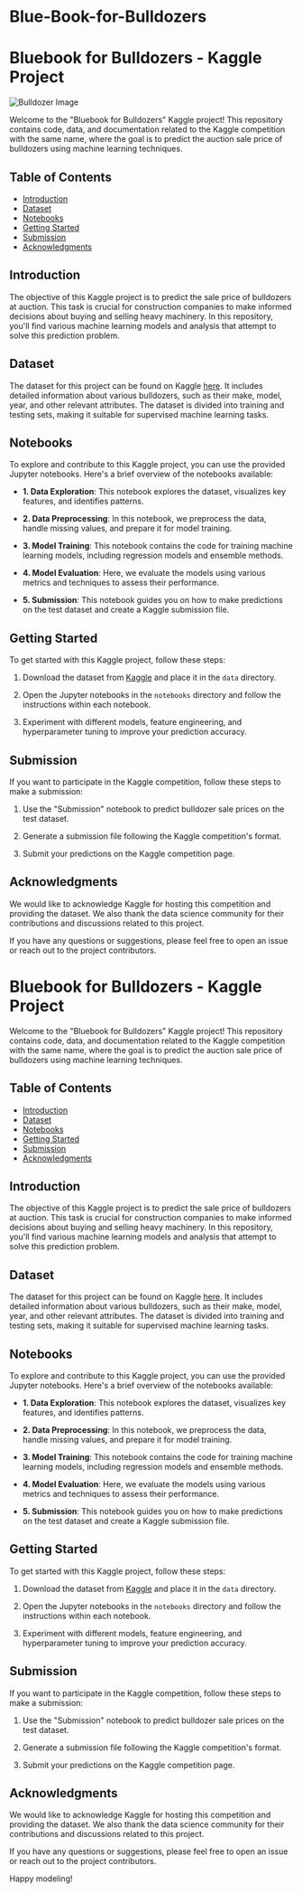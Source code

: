 # Blue-Book-for-Bulldozers
# Bluebook for Bulldozers - Kaggle Project

![Bulldozer Image](link_to_bulldozer_image.png)

Welcome to the "Bluebook for Bulldozers" Kaggle project! This repository contains code, data, and documentation related to the Kaggle competition with the same name, where the goal is to predict the auction sale price of bulldozers using machine learning techniques.

## Table of Contents

- [Introduction](#introduction)
- [Dataset](#dataset)
- [Notebooks](#notebooks)
- [Getting Started](#getting-started)
- [Submission](#submission)
- [Acknowledgments](#acknowledgments)

## Introduction

The objective of this Kaggle project is to predict the sale price of bulldozers at auction. This task is crucial for construction companies to make informed decisions about buying and selling heavy machinery. In this repository, you'll find various machine learning models and analysis that attempt to solve this prediction problem.

## Dataset

The dataset for this project can be found on Kaggle [here](https://www.kaggle.com/c/bluebook-for-bulldozers/data). It includes detailed information about various bulldozers, such as their make, model, year, and other relevant attributes. The dataset is divided into training and testing sets, making it suitable for supervised machine learning tasks.

## Notebooks

To explore and contribute to this Kaggle project, you can use the provided Jupyter notebooks. Here's a brief overview of the notebooks available:

- **1. Data Exploration**: This notebook explores the dataset, visualizes key features, and identifies patterns.

- **2. Data Preprocessing**: In this notebook, we preprocess the data, handle missing values, and prepare it for model training.

- **3. Model Training**: This notebook contains the code for training machine learning models, including regression models and ensemble methods.

- **4. Model Evaluation**: Here, we evaluate the models using various metrics and techniques to assess their performance.

- **5. Submission**: This notebook guides you on how to make predictions on the test dataset and create a Kaggle submission file.

## Getting Started

To get started with this Kaggle project, follow these steps:

1. Download the dataset from [Kaggle](https://www.kaggle.com/c/bluebook-for-bulldozers/data) and place it in the `data` directory.

2. Open the Jupyter notebooks in the `notebooks` directory and follow the instructions within each notebook.

3. Experiment with different models, feature engineering, and hyperparameter tuning to improve your prediction accuracy.

## Submission

If you want to participate in the Kaggle competition, follow these steps to make a submission:

1. Use the "Submission" notebook to predict bulldozer sale prices on the test dataset.

2. Generate a submission file following the Kaggle competition's format.

3. Submit your predictions on the Kaggle competition page.

## Acknowledgments

We would like to acknowledge Kaggle for hosting this competition and providing the dataset. We also thank the data science community for their contributions and discussions related to this project.

If you have any questions or suggestions, please feel free to open an issue or reach out to the project contributors.

# Bluebook for Bulldozers - Kaggle Project

Welcome to the "Bluebook for Bulldozers" Kaggle project! This repository contains code, data, and documentation related to the Kaggle competition with the same name, where the goal is to predict the auction sale price of bulldozers using machine learning techniques.

## Table of Contents

- [Introduction](#introduction)
- [Dataset](#dataset)
- [Notebooks](#notebooks)
- [Getting Started](#getting-started)
- [Submission](#submission)
- [Acknowledgments](#acknowledgments)

## Introduction

The objective of this Kaggle project is to predict the sale price of bulldozers at auction. This task is crucial for construction companies to make informed decisions about buying and selling heavy machinery. In this repository, you'll find various machine learning models and analysis that attempt to solve this prediction problem.

## Dataset

The dataset for this project can be found on Kaggle [here](https://www.kaggle.com/c/bluebook-for-bulldozers/data). It includes detailed information about various bulldozers, such as their make, model, year, and other relevant attributes. The dataset is divided into training and testing sets, making it suitable for supervised machine learning tasks.

## Notebooks

To explore and contribute to this Kaggle project, you can use the provided Jupyter notebooks. Here's a brief overview of the notebooks available:

- **1. Data Exploration**: This notebook explores the dataset, visualizes key features, and identifies patterns.

- **2. Data Preprocessing**: In this notebook, we preprocess the data, handle missing values, and prepare it for model training.

- **3. Model Training**: This notebook contains the code for training machine learning models, including regression models and ensemble methods.

- **4. Model Evaluation**: Here, we evaluate the models using various metrics and techniques to assess their performance.

- **5. Submission**: This notebook guides you on how to make predictions on the test dataset and create a Kaggle submission file.

## Getting Started

To get started with this Kaggle project, follow these steps:

1. Download the dataset from [Kaggle](https://www.kaggle.com/c/bluebook-for-bulldozers/data) and place it in the `data` directory.

2. Open the Jupyter notebooks in the `notebooks` directory and follow the instructions within each notebook.

3. Experiment with different models, feature engineering, and hyperparameter tuning to improve your prediction accuracy.

## Submission

If you want to participate in the Kaggle competition, follow these steps to make a submission:

1. Use the "Submission" notebook to predict bulldozer sale prices on the test dataset.

2. Generate a submission file following the Kaggle competition's format.

3. Submit your predictions on the Kaggle competition page.

## Acknowledgments

We would like to acknowledge Kaggle for hosting this competition and providing the dataset. We also thank the data science community for their contributions and discussions related to this project.

If you have any questions or suggestions, please feel free to open an issue or reach out to the project contributors.

Happy modeling!
